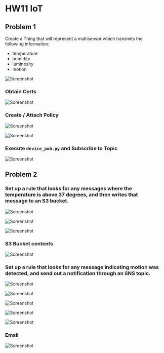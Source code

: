 # HW11 IoT

## Problem 1
Create a Thing that will represent a multisensor which transmits the following information:
- temperature
- humidity
- luminosity
- motion

![Screenshot](img/img_1.png?raw=true "Screenshot")

### Obtain Certs

![Screenshot](img/img_2.png?raw=true "Screenshot")

### Create / Attach Policy

![Screenshot](img/img_3.png?raw=true "Screenshot")

![Screenshot](img/img_4.png?raw=true "Screenshot")

### Execute ```device_pub.py``` and Subscribe to Topic

![Screenshot](img/img_7.png?raw=true "Screenshot")


## Problem 2

### Set up a rule that looks for any messages where the temperature is above 37 degrees, and then writes that message to an S3 bucket.

![Screenshot](img/img_8.png?raw=true "Screenshot")

![Screenshot](img/img_9.png?raw=true "Screenshot")

![Screenshot](img/img_10.png?raw=true "Screenshot")

### S3 Bucket contents

![Screenshot](img/img_11.png?raw=true "Screenshot")


### Set up a rule that looks for any message indicating motion was detected, and send out a notification through an SNS topic.

![Screenshot](img/img_12.png?raw=true "Screenshot")

![Screenshot](img/img_13.png?raw=true "Screenshot")

![Screenshot](img/img_14.png?raw=true "Screenshot")

![Screenshot](img/img_15.png?raw=true "Screenshot")

![Screenshot](img/img_16.png?raw=true "Screenshot")

### Email

![Screenshot](img/img_17.png?raw=true "Screenshot")
